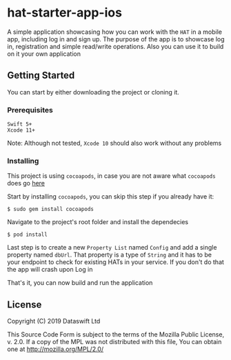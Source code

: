 # hat-starter-app-ios

A simple application showcasing how you can work with the `HAT` in a
mobile app, including log in and sign up. The purpose of the app is to showcase
log in, registration and simple read/write operations. Also you can use it to
build on it your own application

## Getting Started

You can start by either downloading the project or cloning it.

### Prerequisites

```
Swift 5+
Xcode 11+
```

Note: Although not tested, `Xcode 10` should also work without any problems

### Installing

This project is using `cocoapods`, in case you are not aware what `cocoapods` does
go [here](https://guides.cocoapods.org/using/getting-started.html)

Start by installing `cocoapods`, you can skip this step if you already have it:

```
$ sudo gem install cocoapods
```

Navigate to the project's root folder and install the dependecies

```
$ pod install
```

Last step is to create a new `Property List` named `Config` and add a single property named `dbUrl`. That property is a type of `String` and it has to be your endpoint to check for existing HATs in your service. If you don't do that the app will crash upon Log in

That's it, you can now build and run the application

## License

Copyright (C) 2019 Dataswift Ltd

This Source Code Form is subject to the terms of the Mozilla Public
License, v. 2.0. If a copy of the MPL was not distributed with this
file, You can obtain one at http://mozilla.org/MPL/2.0/
